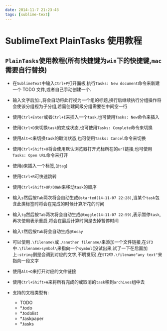 ```yaml
---
date: 2014-11-7 21:23:43
tags: [sublime-text]
---
```


# SublimeText PlainTasks 使用教程

## `PlainTasks`使用教程(所有快捷键为`win`下的快捷键,`mac`需要自行替换)

-   在`SublimeText`中输入`Ctrl+P`打开面板,执行`Tasks: New document`命令来新建一个 TODO 文件,或者自己手动创建一个.

-   输入文字后加`:`,将会自动将此行视为一个组的标题,换行后继续执行分组操作将会使该分组视为子分组,若需创建同级分组需要在中间空一行

-   使用`Ctrl+Enter`或者`Ctrl+I`来插入一个`task`,也可使用`Tasks: New`命令来插入

-   使用`Ctrl+D`来切换`task`的完成状态,也可使用`Tasks: Complete`命令来切换

-   使用`Alt+C`来切换`task`的取消状态,也可使用`Tasks: Cancel`命令来切换

-   使用`Ctrl+Shift+U`将会使用默认浏览器打开光标所在的`url`链接,也可使用`Tasks: Open URL`命令来打开

-   使用`@`来插入一个标签,(`@tag`)

-   使用`Ctrl+R`可快速跳转

-   使用`Ctrl+Shift+UP/DOWN`来移动`task`的顺序

-   输入`s`然后按`Tab`两次将会自动生成`@started(14-11-07 22:28)`,当某个`task`包含此类标签时将会在完成的时候计算所花的时间

-   输入`tg`然后按`Tab`两次将会自动生成`@toggle(14-11-07 22:59)`,表示暂停`task`,再次使用表示重启,将会在最后计算时间是去掉暂停时间

-   输入`t`然后按`Tab`将会自动生成`@today`

-   可以使用`.\filename\`或`./another filename/`来添加一个文件链接,在`ST3`中`.\filename>symbol\`来指向一个`symbol`(没试出来,试了一下在后面加上`:string`倒是会调到对应的文字,不明觉历),在`ST2`中`.\filename"any text"`来指向一段文字

-   使用`Alt+O`来打开对应的文件链接

-   使用`Ctrl+Shift+A`来将所有完成的或取消的`task`移到`archives`组中去

-   支持的文档类型有:
    -   TODO
    -   \*.todo
    -   \*.todolist
    -   \*.taskpaper
    -   \*.tasks
